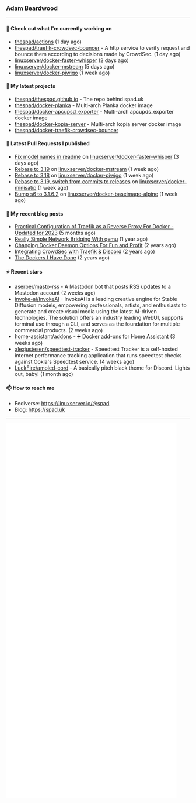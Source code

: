 ### Adam Beardwood
---
#### 👷 Check out what I'm currently working on

- [thespad/actions](https://github.com/thespad/actions) (1 day ago)
- [thespad/traefik-crowdsec-bouncer](https://github.com/thespad/traefik-crowdsec-bouncer) - A http service to verify request and bounce them according to decisions made by CrowdSec. (1 day ago)
- [linuxserver/docker-faster-whisper](https://github.com/linuxserver/docker-faster-whisper) (2 days ago)
- [linuxserver/docker-mstream](https://github.com/linuxserver/docker-mstream) (5 days ago)
- [linuxserver/docker-piwigo](https://github.com/linuxserver/docker-piwigo) (1 week ago)

#### 🌱 My latest projects

- [thespad/thespad.github.io](https://github.com/thespad/thespad.github.io) - The repo behind spad.uk
- [thespad/docker-planka](https://github.com/thespad/docker-planka) - Multi-arch Planka docker image
- [thespad/docker-apcupsd_exporter](https://github.com/thespad/docker-apcupsd_exporter) - Multi-arch apcupds_exporter docker image
- [thespad/docker-kopia-server](https://github.com/thespad/docker-kopia-server) - Multi-arch kopia server docker image 
- [thespad/docker-traefik-crowdsec-bouncer](https://github.com/thespad/docker-traefik-crowdsec-bouncer)

#### 🔨 Latest Pull Requests I published

- [Fix model names in readme](https://github.com/linuxserver/docker-faster-whisper/pull/5) on [linuxserver/docker-faster-whisper](https://github.com/linuxserver/docker-faster-whisper) (3 days ago)
- [Rebase to 3.19](https://github.com/linuxserver/docker-mstream/pull/20) on [linuxserver/docker-mstream](https://github.com/linuxserver/docker-mstream) (1 week ago)
- [Rebase to 3.18](https://github.com/linuxserver/docker-piwigo/pull/74) on [linuxserver/docker-piwigo](https://github.com/linuxserver/docker-piwigo) (1 week ago)
- [Rebase to 3.19, switch from commits to releases](https://github.com/linuxserver/docker-minisatip/pull/30) on [linuxserver/docker-minisatip](https://github.com/linuxserver/docker-minisatip) (1 week ago)
- [Bump s6 to 3.1.6.2](https://github.com/linuxserver/docker-baseimage-alpine/pull/221) on [linuxserver/docker-baseimage-alpine](https://github.com/linuxserver/docker-baseimage-alpine) (1 week ago)

#### 📜 My recent blog posts

- [Practical Configuration of Traefik as a Reverse Proxy For Docker - Updated for 2023](https://www.spad.uk/posts/practical-configuration-of-traefik-as-a-reverse-proxy-for-docker-updated-for-2023/) (5 months ago)
- [Really Simple Network Bridging With qemu](https://www.spad.uk/posts/really-simple-network-bridging-with-qemu/) (1 year ago)
- [Changing Docker Daemon Options For Fun and Profit](https://www.spad.uk/posts/changing-docker-daemon-options-for-fun-and-profit/) (2 years ago)
- [Integrating CrowdSec with Traefik &amp; Discord](https://www.spad.uk/posts/integrating-crowdsec-with-traefik-discord/) (2 years ago)
- [The Dockers I Have Done](https://www.spad.uk/posts/the-dockers-i-have-done/) (2 years ago)

#### ⭐ Recent stars

- [aserper/masto-rss](https://github.com/aserper/masto-rss) - A Mastodon bot that posts RSS updates to a Mastodon account (2 weeks ago)
- [invoke-ai/InvokeAI](https://github.com/invoke-ai/InvokeAI) - InvokeAI is a leading creative engine for Stable Diffusion models, empowering professionals, artists, and enthusiasts to generate and create visual media using the latest AI-driven technologies. The solution offers an industry leading WebUI, supports terminal use through a CLI, and serves as the foundation for multiple commercial products. (2 weeks ago)
- [home-assistant/addons](https://github.com/home-assistant/addons) - :heavy_plus_sign: Docker add-ons for Home Assistant (3 weeks ago)
- [alexjustesen/speedtest-tracker](https://github.com/alexjustesen/speedtest-tracker) - Speedtest Tracker is a self-hosted internet performance tracking application that runs speedtest checks against Ookla&#39;s Speedtest service. (4 weeks ago)
- [LuckFire/amoled-cord](https://github.com/LuckFire/amoled-cord) - A basically pitch black theme for Discord. Lights out, baby! (1 month ago)

#### 📫 How to reach me
- Fediverse: https://linuxserver.io/@spad
- Blog: https://spad.uk
---
<img src="https://raw.githubusercontent.com/thespad/thespad/main/github-metrics.svg">
